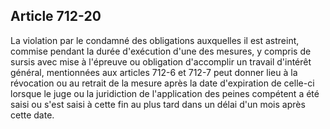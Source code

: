 Article 712-20
----
La violation par le condamné des obligations auxquelles il est astreint, commise
pendant la durée d'exécution d'une des mesures, y compris de sursis avec mise à
l'épreuve ou obligation d'accomplir un travail d'intérêt général, mentionnées
aux articles 712-6 et 712-7 peut donner lieu à la révocation ou au retrait de la
mesure après la date d'expiration de celle-ci lorsque le juge ou la juridiction
de l'application des peines compétent a été saisi ou s'est saisi à cette fin au
plus tard dans un délai d'un mois après cette date.
